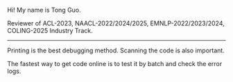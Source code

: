 Hi! My name is Tong Guo.

Reviewer of ACL-2023, NAACL-2022/2024/2025, EMNLP-2022/2023/2024, COLING-2025 Industry Track.

---

Printing is the best debugging method. Scanning the code is also important.

The fastest way to get code online is to test it by batch and check the error logs.

